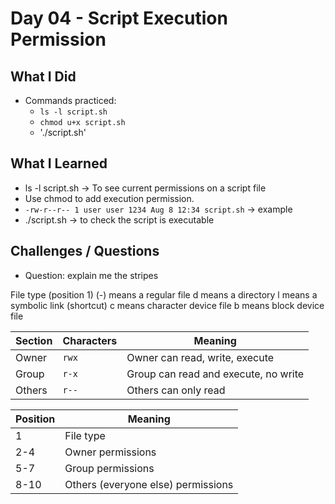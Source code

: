 # Day 04 - Script Execution Permission

## What I Did
- Commands practiced:
  - `ls -l script.sh`
  - `chmod u+x script.sh`
  - './script.sh'

## What I Learned
- ls -l script.sh -> To see current permissions on a script file
- Use chmod to add execution permission.
- `-rw-r--r-- 1 user user 1234 Aug 8 12:34 script.sh` -> example
- ./script.sh -> to check the script is executable 

## Challenges / Questions
- Question: explain me the stripes

File type (position 1)
(-) means a regular file
d means a directory
l means a symbolic link (shortcut)
c means character device file
b means block device file
  
| Section | Characters | Meaning                              |
| ------- | ---------- | ------------------------------------ |
| Owner   | `rwx`      | Owner can read, write, execute       |
| Group   | `r-x`      | Group can read and execute, no write |
| Others  | `r--`      | Others can only read                 |


| Position | Meaning                            |
| -------- | ---------------------------------- |
| 1        | File type                          |
| 2-4      | Owner permissions                  |
| 5-7      | Group permissions                  |
| 8-10     | Others (everyone else) permissions |

